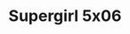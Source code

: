 ---
layout: episodio
title: "Supergirl 5x06"
url_serie_padre: 'supergirl-temporada-5'
category: 'series'
capitulo: 'yes'
anio: '2019'
prev: 'capitulo-5'
proximo: 'capitulo-7'
sandbox: allow-same-origin allow-forms
idioma: 'Subtitulado'
calidad: 'Full HD'
fuente: 'cueva'
reproductores: ["https://hls4.openloadpremium.com/player.php?id=dFVTd3dyMXN5dVJENEh0cUNJN0JuSHpaVmhtTHFQYWgwd2dnTDlUYllPVHFwYWU4NGhGUGlOeE43aEJISmdBbCsxbm50YTh2S2FzeTgvb3pkbHRyT2c9PQ&sub=https://sub.cuevana2.io/vtt-sub/sub7/Supergirl.S05E06.vtt","https://tutumeme.net/embed/player.php?u=bXQ3ajJOaW1wcFRGcEs2VW5XRGExTlRPMytmUnc3bHVwcWhoenVIUjI5SHF5TlNwc0taaG1jN2gwZHZSNTlIRHVhV2tZWitkNUtDVDNOL1ZvYW1rYjJSbG9haVo","https://player.openplay.vip/player.php?id=MzE4NA&sub=https://sub.cuevana2.io/vtt-sub/sub7/Supergirl.S05E06.vtt","https://api.cuevana3.io/olpremium/gd.php?file=ek5lbm9xYWNrS0xNejZabVlkSFIyTkxQb3BPWDB0UFkwY3lvbjJIRjBPQ1QwNStUck1mVG9kVExvM0djeHA3VnFybXRscUdvMWRXNHRZbU1lYXVUeDg2cGpKVmp4cXpBejYxcGpHU3ZsTVNXejJpTW42K1Z5S2VjcllkN3l0RFgzcW1IazJhb3NjbXIwMldIb2F1VzFibXBxb2Vkckt2TnVxbGtoWjY4MjgyNjA0YVhuOHJYeEphNVpZeDZ4czdCejlhc2huakt5Y2VwMTRWL2l0cTJ4OCtvYklLRWlNbmYxOG1ZYjZ6SDFBPT0","https://api.cuevana3.io/rr/gd.php?h=ek5lbm9xYWNrS0xJMVp5b21KREk0dFBLbjVkaHhkRGdrOG1jbnBpUnhhS1Z2V09FbHJDbjZaU3lwWDk1MThEZXJxaVVySmkwMThTcnUzZUNyTXpYcHRlU3FadVkyUT09","https://api.cuevana3.io/stream/index.php?file=ek5lbm9xYWNrS0xYMTZLa2xNbkdvY3ZTb3BtZng4TGp6ZFpobGFMUGtOVEx6SitYWU5YTTdORE1vWmRnbEpham5KTmtZSlRTMGViVTBxZGdsdEhPb3RqWFoySmttSldvbU1LR2gzV3l3THVvd29aaWFNR21vNXFSb0tKbm9kSGkxOWVTcHF6U3hyRFh5S1dibUE9PQ"]
reproductor: fembed
clasificacion: '+5'
tags:
- Ciencia-Ficcion
---